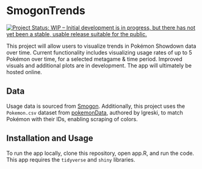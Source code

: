 SmogonTrends
============

[![Project Status: WIP – Initial development is in progress, but there has not yet been a stable, usable release suitable for the public.](https://www.repostatus.org/badges/latest/wip.svg)](https://www.repostatus.org/#wip)

This project will allow users to visualize trends in Pokémon Showdown data over time. Current functionality includes visualizing usage rates of up to 5 Pokémon over time,
for a selected metagame & time period. Improved visuals and additional plots are in development. The app will ultimately be hosted online.

Data
----
Usage data is sourced from [Smogon](https://www.smogon.com/stats/). Additionally, this project uses the `Pokemon.csv` dataset from [pokemonData](https://github.com/lgreski/pokemonData), authored by lgreski, to match Pokémon with their IDs, enabling scraping of colors.

Installation and Usage
----------------------
To run the app locally, clone this repository, open app.R, and run the code. This app requires the `tidyverse` and `shiny` libraries.
